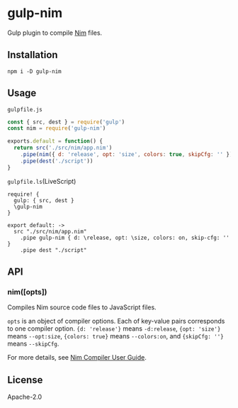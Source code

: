 # gulp-nim

Gulp plugin to compile [Nim](https://nim-lang.org/) files.

## Installation

    npm i -D gulp-nim

## Usage

`gulpfile.js`

```js
const { src, dest } = require('gulp')
const nim = require('gulp-nim')

exports.default = function() {
  return src('./src/nim/app.nim')
    .pipe(nim({ d: 'release', opt: 'size', colors: true, skipCfg: '' }))
    .pipe(dest('./script'))
}
```

`gulpfile.ls`(LiveScript)

```ls
require! {
  gulp: { src, dest }
  \gulp-nim
}

export default: ->
  src "./src/nim/app.nim"
    .pipe gulp-nim { d: \release, opt: \size, colors: on, skip-cfg: '' }
    .pipe dest "./script"
```

## API

### nim([opts])

Compiles Nim source code files to JavaScript files.

`opts` is an object of compiler options.
Each of key-value pairs corresponds to one compiler option.
`{d: 'release'}` means `-d:release`, `{opt: 'size'}` means `--opt:size`, `{colors: true}` means `--colors:on`, and `{skipCfg: ''}` means `--skipCfg`.

For more details, see [Nim Compiler User Guide](https://nim-lang.org/docs/nimc.html).

## License

Apache-2.0
